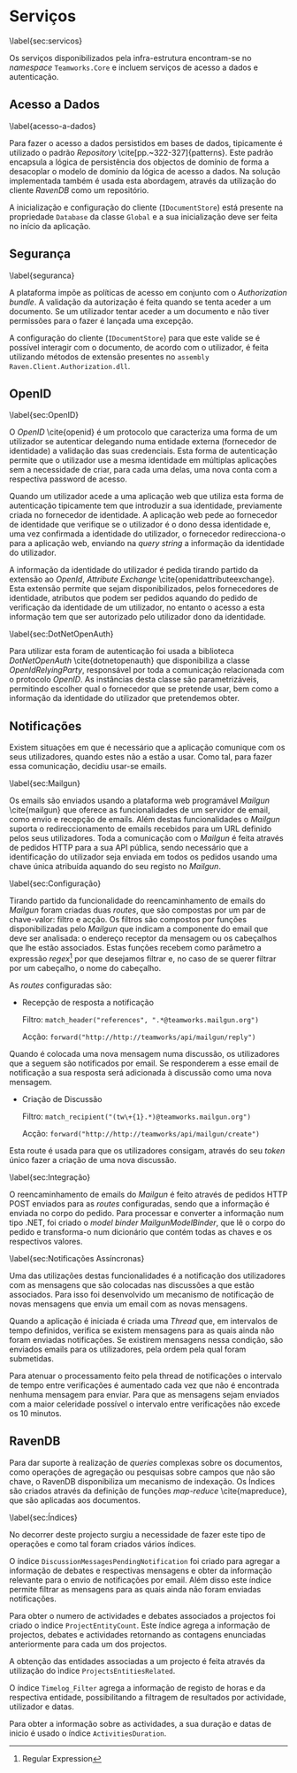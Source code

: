 Serviços
=

\label{sec:servicos}

Os serviços disponibilizados pela infra-estrutura encontram-se no *namespace* `Teamworks.Core` e incluem serviços de acesso a dados e autenticação.

Acesso a Dados
-

\label{acesso-a-dados}

Para fazer o acesso a dados persistidos em bases de dados, tipicamente é utilizado o padrão *Repository* \cite[pp.~322-327]{patterns}. Este padrão encapsula a lógica de persistência dos objectos de domínio de forma a desacoplar o modelo de domínio da lógica de acesso a dados. Na solução implementada também é usada esta abordagem, através da utilização do cliente *RavenDB* como um repositório.

A inicialização e configuração do cliente (`IDocumentStore`) está presente na propriedade `Database` da classe `Global` e a sua inicialização deve ser feita no início da aplicação.


Segurança
- 

\label{seguranca}

A plataforma impõe as políticas de acesso em conjunto com o *Authorization bundle*. A validação da autorização é feita quando se tenta aceder a um documento. Se um utilizador tentar aceder a um documento e não tiver permissões para o fazer é lançada uma excepção.

A configuração do cliente (`IDocumentStore`) para que este valide se é possível interagir com o documento, de acordo com o utilizador, é feita utilizando métodos de extensão presentes no `assembly` `Raven.Client.Authorization.dll`.

OpenID
-

\label{sec:OpenID}

O *OpenID* \cite{openid} é um protocolo que caracteriza uma forma de um utilizador se autenticar delegando numa entidade externa (fornecedor de identidade) a validação das suas credenciais. Esta forma de autenticação permite que o utilizador use a mesma identidade em múltiplas aplicações sem a necessidade de criar, para cada uma delas, uma nova conta com a respectiva password de acesso. 

Quando um utilizador acede a uma aplicação web que utiliza esta forma de autenticação tipicamente tem que introduzir a sua identidade, previamente criada no fornecedor de identidade. A aplicação web pede ao fornecedor de identidade que verifique se o utilizador é o dono dessa identidade e, uma vez confirmada a identidade do utilizador, o fornecedor redirecciona-o para a aplicação web, enviando na *query string* a informação da identidade do utilizador. 

A informação da identidade do utilizador é pedida tirando partido da extensão ao *OpenId*, *Attribute Exchange* \cite{openidattributeexchange}. Esta extensão permite que sejam disponibilizados, pelos fornecedores de identidade, atributos que podem ser pedidos aquando do pedido de verificação da identidade de um utilizador, no entanto o acesso a esta informação tem que ser autorizado pelo utilizador dono da identidade. 

\label{sec:DotNetOpenAuth}

Para utilizar esta foram de autenticação foi usada a biblioteca *DotNetOpenAuth* \cite{dotnetopenauth} que disponibiliza a classe *OpenIdRelyingParty*, responsável por toda a comunicação relacionada com o protocolo *OpenID*. As instâncias desta classe são parametrizáveis, permitindo escolher qual o fornecedor que se pretende usar, bem como a informação da identidade do utilizador que pretendemos obter.

Notificações
-

Existem situações em que é necessário que a aplicação comunique com os seus utilizadores, quando estes não a estão a usar. Como tal, para fazer essa comunicação, decidiu usar-se emails. 

\label{sec:Mailgun}

Os emails são enviados usando a plataforma web programável *Mailgun* \cite{mailgun} que oferece as funcionalidades de um servidor de email, como envio e recepção de emails. Além destas funcionalidades o *Mailgun* suporta o redireccionamento de emails recebidos para um URL definido pelos seus utilizadores. Toda a comunicação com o *Mailgun* é feita através de pedidos HTTP para a sua API pública, sendo necessário que a identificação do utilizador seja enviada em todos os pedidos usando uma chave única atribuída aquando do seu registo no *Mailgun*.

\label{sec:Configuração}

Tirando partido da funcionalidade do reencaminhamento de emails do *Mailgun* foram criadas duas *routes*, que são compostas por um par de chave-valor: filtro e acção. Os filtros são compostos por funções disponibilizadas pelo *Mailgun* que indicam a componente do email que deve ser analisada: o endereço receptor da mensagem ou os cabeçalhos que lhe estão associados. Estas funções recebem como parâmetro a expressão *regex*[^regex] por que desejamos filtrar e, no caso de se querer filtrar por um cabeçalho, o nome do cabeçalho.

As *routes* configuradas são: 

+ Recepção de resposta a notificação

	Filtro: `match_header("references", ".*@teamworks.mailgun.org")`
	
	Acção: `forward("http://http://teamworks/api/mailgun/reply")`

Quando é colocada uma nova mensagem numa discussão, os utilizadores que a seguem são notificados por email. Se responderem a esse email de notificação a sua resposta será adicionada à discussão como uma nova mensagem.

+ Criação de Discussão

	Filtro: `match_recipient("(tw\+{1}.*)@teamworks.mailgun.org")`
	
	Acção: `forward("http://http://teamworks/api/mailgun/create")`

Esta route é usada para que os utilizadores consigam, através do seu *token* único fazer a criação de uma nova discussão.

\label{sec:Integração}

O reencaminhamento de emails do *Mailgun* é feito através de pedidos HTTP POST enviados para as *routes* configuradas, sendo que a informação é enviada no corpo do pedido. Para processar e converter a informação num tipo .NET, foi criado o *model binder* *MailgunModelBinder*, que lê o corpo do pedido e transforma-o num dicionário que contém todas as chaves e os respectivos valores.

\label{sec:Notificações Assíncronas}

Uma das utilizações destas funcionalidades é a notificação dos utilizadores com as mensagens que são colocadas nas discussões a que estão associados. Para isso foi desenvolvido um mecanismo de notificação de novas mensagens que envia um email com as novas mensagens. 

Quando a aplicação é iniciada é criada uma *Thread* que, em intervalos de tempo definidos, verifica se existem mensagens para as quais ainda não foram enviadas notificações. Se existirem mensagens nessa condição, são enviados emails para os utilizadores, pela ordem pela qual foram submetidas.

Para atenuar o processamento feito pela thread de notificações o intervalo de tempo entre verificações é aumentado cada vez que não é encontrada nenhuma mensagem para enviar.
Para que as mensagens sejam enviados com a maior celeridade possível o intervalo entre verificações não excede os 10 minutos.

RavenDB
-

Para dar suporte à realização de *queries* complexas sobre os documentos, como operações de agregação ou pesquisas sobre campos que não são chave, o RavenDB disponibiliza um mecanismo de indexação. Os Índices são criados através da definição de funções *map-reduce* \cite{mapreduce}, que são aplicadas aos documentos.

\label{sec:Índices}

No decorrer deste projecto surgiu a necessidade de fazer este tipo de operações e como tal foram criados vários índices.

O índice `DiscussionMessagesPendingNotification` foi criado para agregar a informação de debates e respectivas mensagens e obter da informação relevante para o envio de notificações por email. Além disso este índice permite filtrar as mensagens para as quais ainda não foram enviadas notificações.

Para obter o numero de actividades e debates associados a projectos foi criado o ìndice `ProjectEntityCount`. Este índice agrega a informação de projectos, debates e actividades retornando as contagens enunciadas anteriormente para cada um dos projectos.

A obtenção das entidades associadas a um projecto é feita através da utilização do ìndice `ProjectsEntitiesRelated`.

O índice `Timelog_Filter` agrega a informação de registo de horas e da respectiva entidade, possibilitando a filtragem de resultados por actividade, utilizador e datas.

Para obter a informação sobre as actividades, a sua duração e datas de inicio é usado o índice `ActivitiesDuration`.

[^regex]: Regular Expression